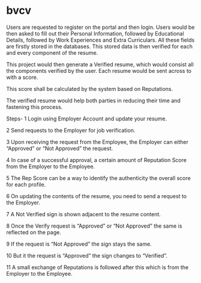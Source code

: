 # bvcv

Users are requested to register on the portal and then login. Users would be then asked to fill out their Personal Information, followed by Educational Details, followed by Work Experiences and Extra Curriculars. All these fields are firstly stored in the databases. This stored data is then verified for each and every component of the resume. 

This project would then generate a Verified resume, which would consist all the components verified by the user. Each resume would be sent across to with a score.

This score shall be calculated by the system based on Reputations.

The verified resume would help both parties in reducing their time and fastening this process.

Steps-
1 Login using Employer Account and update your resume. 

2 Send requests to the Employer for job verification.

3 Upon receiving the request from the Employee, the Employer can either “Approved” or “Not Approved” the request.

4 In case of a successful approval, a certain amount of Reputation Score from the Employer to the Employee.

5 The Rep Score can be a way to identify the authenticity the overall score for each profile.

6 On updating the contents of the resume, you need to send a request to the Employer.

7 A Not Verified sign is shown adjacent to the resume content.

8 Once the Verify request is “Approved” or “Not Approved” the same is reflected on the page.

9 If the request is “Not Approved” the sign stays the same.

10 But it the request is “Approved” the sign changes to “Verified”.

11 A small exchange of Reputations is followed after this which is from the Employer to the Employee.

